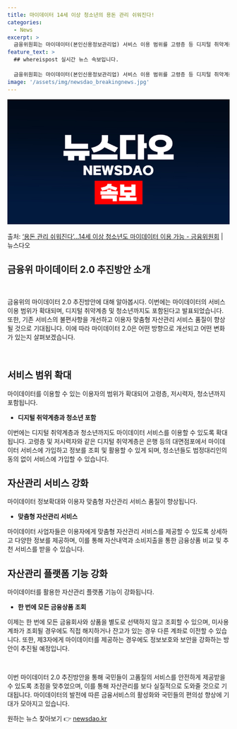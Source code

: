 ```yaml
---
title: 마이데이터 14세 이상 청소년의 용돈 관리 쉬워진다!
categories:
  - News
excerpt: >
  금융위원회는 마이데이터(본인신용정보관리업) 서비스 이용 범위를 고령층 등 디지털 취약계층과 14세 이상 청소…
feature_text: >
  ## whereispost 실시간 뉴스 속보입니다.

  금융위원회는 마이데이터(본인신용정보관리업) 서비스 이용 범위를 고령층 등 디지털 취약계층과 14세 이상 청소…
image: '/assets/img/newsdao_breakingnews.jpg'
---
```


![뉴스다오 속보](/assets/img/newsdao_breakingnews.jpg)

<p>출처: <a href="https://newsdao.kr/3516" rel="dofollow">‘용돈 관리 쉬워진다’…14세 이상 청소년도 마이데이터 이용 가능 - 금융위원회</a> | 뉴스다오</p>

<h2>금융위 마이데이터 2.0 추진방안 소개</h2>
<p data-ke-size="size16">&nbsp;</p>
금융위의 마이데이터 2.0 추진방안에 대해 알아봅시다. 이번에는 마이데이터의 서비스 이용 범위가 확대되며, 디지털 취약계층 및 청소년까지도 포함된다고 발표되었습니다. 또한, 기존 서비스의 불편사항을 개선하고 이용자 맞춤형 자산관리 서비스 품질이 향상될 것으로 기대됩니다. 이에 따라 마이데이터 2.0은 어떤 방향으로 개선되고 어떤 변화가 있는지 살펴보겠습니다.
<p data-ke-size="size16">&nbsp;</p>

<h2 data-ke-size="size26">서비스 범위 확대</h2>
<p data-ke-size="size16">마이데이터를 이용할 수 있는 이용자의 범위가 확대되어 고령층, 저시력자, 청소년까지 포함됩니다.</p>
<ul>
<li><b>디지털 취약계층과 청소년 포함</b></li>
</ul>
이번에는 디지털 취약계층과 청소년까지도 마이데이터 서비스를 이용할 수 있도록 확대됩니다. 고령층 및 저시력자와 같은 디지털 취약계층은 은행 등의 대면점포에서 마이데이터 서비스에 가입하고 정보를 조회 및 활용할 수 있게 되며, 청소년들도 법정대리인의 동의 없이 서비스에 가입할 수 있습니다.

<h2 data-ke-size="size26">자산관리 서비스 강화</h2>
<p data-ke-size="size16">마이데이터 정보확대와 이용자 맞춤형 자산관리 서비스 품질이 향상됩니다.</p>
<ul>
<li><b>맞춤형 자산관리 서비스</b></li>
</ul>
마이데이터 사업자들은 이용자에게 맞춤형 자산관리 서비스를 제공할 수 있도록 상세하고 다양한 정보를 제공하며, 이를 통해 자산내역과 소비지출을 통한 금융상품 비교 및 추천 서비스를 받을 수 있습니다.

<h2 data-ke-size="size26">자산관리 플랫폼 기능 강화</h2>
<p data-ke-size="size16">마이데이터를 활용한 자산관리 플랫폼 기능이 강화됩니다.</p>
<ul>
<li><b>한 번에 모든 금융상품 조회</b></li>
</ul>
이제는 한 번에 모든 금융회사와 상품을 별도로 선택하지 않고 조회할 수 있으며, 미사용계좌가 조회될 경우에도 직접 해지하거나 잔고가 있는 경우 다른 계좌로 이전할 수 있습니다. 또한, 제3자에게 마이데이터를 제공하는 경우에도 정보보호와 보안을 강화하는 방안이 추진될 예정입니다.
<p data-ke-size="size16">&nbsp;</p>
이번 마이데이터 2.0 추진방안을 통해 국민들이 고품질의 서비스를 안전하게 제공받을 수 있도록 초점을 맞추었으며, 이를 통해 자산관리를 보다 실질적으로 도와줄 것으로 기대됩니다. 마이데이터의 발전에 따른 금융서비스의 활성화와 국민들의 편의성 향상에 기대가 모아지고 있습니다. 

원하는 뉴스 찾아보기 👉 <a href="https://newsdao.kr" rel="dofollow">newsdao.kr</a>


